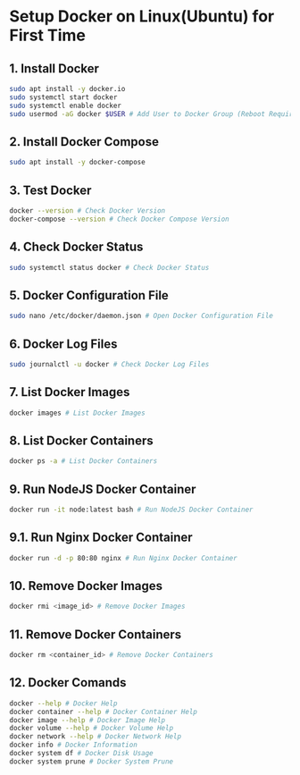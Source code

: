 # Setup Docker on Linux(Ubuntu) for First Time

## 1. Install Docker
```bash
sudo apt install -y docker.io
sudo systemctl start docker
sudo systemctl enable docker
sudo usermod -aG docker $USER # Add User to Docker Group (Reboot Required) 
```

## 2. Install Docker Compose
```bash
sudo apt install -y docker-compose
```

## 3. Test Docker
```bash
docker --version # Check Docker Version
docker-compose --version # Check Docker Compose Version
```

## 4. Check Docker Status
```bash
sudo systemctl status docker # Check Docker Status
```


## 5. Docker Configuration File
```bash
sudo nano /etc/docker/daemon.json # Open Docker Configuration File
```

## 6. Docker Log Files
```bash
sudo journalctl -u docker # Check Docker Log Files
```

## 7. List Docker Images
```bash
docker images # List Docker Images
```

## 8. List Docker Containers
```bash
docker ps -a # List Docker Containers
```

## 9. Run NodeJS Docker Container
```bash
docker run -it node:latest bash # Run NodeJS Docker Container
```
## 9.1. Run Nginx Docker Container
```bash
docker run -d -p 80:80 nginx # Run Nginx Docker Container
```

## 10. Remove Docker Images
```bash
docker rmi <image_id> # Remove Docker Images
```

## 11. Remove Docker Containers
```bash
docker rm <container_id> # Remove Docker Containers
```

## 12. Docker Comands
```bash
docker --help # Docker Help
docker container --help # Docker Container Help
docker image --help # Docker Image Help
docker volume --help # Docker Volume Help
docker network --help # Docker Network Help
docker info # Docker Information
docker system df # Docker Disk Usage
docker system prune # Docker System Prune
```